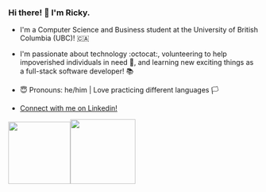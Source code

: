 ### Hi there! 👋 I'm Ricky.

- I'm a Computer Science and Business student at the University of British Columbia (UBC)! 🇨🇦

- I'm passionate about technology :octocat:, volunteering to help impoverished individuals in need 🌱, and learning new exciting things as a full-stack software developer! 📚

- 😇 Pronouns: he/him | Love practicing different languages 🏳️

- [Connect with me on Linkedin!](https://www.linkedin.com/in/rickylai248/ "Ricky Lai Linkedin")

<a> <img height="125.3px" src="https://github-readme-stats.vercel.app/api?username=rickylai248&hide_title=true&hide_border=true&show_icons=true&include_all_commits=true&count_private=true&line_height=21&hide=issues&text_color=000&icon_color=000&bg_color=0&theme=graywhite" /><!-- wi*quL3fcV --><img height="130.3px" src="https://github-readme-stats.vercel.app/api/top-langs/?username=rickylai248&hide=html&hide_title=true&hide_border=true&layout=compact&langs_count=8&exclude_repo=comp426&text_color=000&icon_color=fff&bg_color=r=0,ea6161&theme=graywhite" /></a>
<!--
**rickylai248/rickylai248** is a ✨ _special_ ✨ repository because its `README.md` (this file) appears on your GitHub profile. 
{
  "Name": "Ricky Lai"
  "University / Specialization": "UBC Business and Computer Science (BUCS) 2023 ",
  "Position": "Software Developer @Building Blocks + Incoming Front-end Web Developer Intern @Sunrise International",
  "Location": "Vancouver, BC, Canada",
 }
[![Repos Badge](https://badges.pufler.dev/repos/rickylai248)](https://badges.pufler.dev)
![Anurag's GitHub stats](https://github-readme-stats.vercel.app/api?username=rickylai248&hide=contribs,issues,stars&count_private=true&show_icons=true)
[![Visits Badge](https://badges.pufler.dev/visits/puf17640/git-badges)] (https://badges.pufler.dev) 
